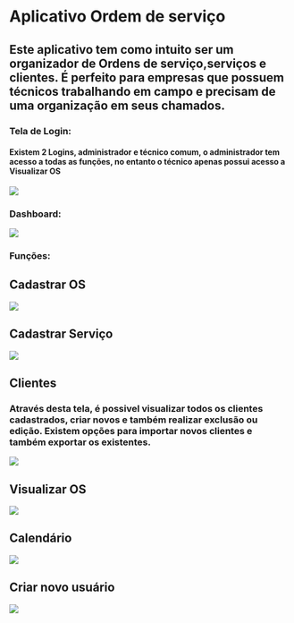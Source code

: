 <h1> Aplicativo Ordem de serviço</h1>
<h2> Este aplicativo tem como intuito ser um organizador de Ordens de serviço,serviços e clientes. É perfeito para empresas que possuem técnicos trabalhando em campo e precisam de uma organização em seus chamados.</h2>

<h3> Tela de Login: </h3>
<h4> Existem 2 Logins, administrador e técnico comum, o administrador tem acesso a todas as funções, no entanto o técnico apenas possui acesso a Visualizar OS</h4>
<img src="https://github.com/user-attachments/assets/a8abb28b-2ea7-47e5-84fb-91bb8c4f69f7">
<h3> Dashboard: </h3>
<img src="https://github.com/user-attachments/assets/805899e1-c4da-4eaf-847e-54b293f521e8">
<h3> Funções: </h3>
<h2> Cadastrar OS</h2>
<img src="https://github.com/user-attachments/assets/e623201f-f883-48f8-9fad-7ec56b60c41f">
<h2> Cadastrar Serviço</h2>
<img src="https://github.com/user-attachments/assets/729e3ff1-f470-41a5-a03d-8ed26b58bdf4">
<h2> Clientes </h2>
<h3> Através desta tela, é possivel visualizar todos os clientes cadastrados, criar novos e também realizar exclusão ou edição. Existem opções para importar novos clientes e também exportar os existentes.</h3>
<img src="https://github.com/user-attachments/assets/fb9d13d1-0788-4d27-8f81-1c5643adc1b2">
<h2> Visualizar OS</h2>
<img src="https://github.com/user-attachments/assets/b51d41f5-d6d5-4fe9-a36b-54722dc3f44e">
<h2> Calendário</h2>
<img src="https://github.com/user-attachments/assets/4e3fdac1-f72b-41ab-a024-6f4f785aad9c">
<h2> Criar novo usuário</h2>
<img src="https://github.com/user-attachments/assets/6bd28a94-293d-4cfe-a01d-06274cffe1a8">






